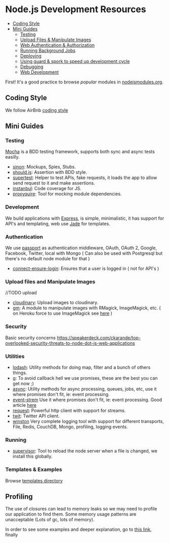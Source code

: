 # Node.js Development Resources

- [Coding Style](#coding-style)
- [Mini Guides](#mini-guides)
	- [Testing](#testing)
	- [Upload Files & Manipulate Images](#upload-files--manipulate-images)
	- [Web Authentication & Authorization](#upload-files--manipulate-images)
	- [Running Background Jobs](#running-background-jobs)
	- [Deploying](#deploying)
	- [Using guard & spork to speed up development cycle](#using-guard--spork-to-speed-up-development-cycle)
	- [Debugging](#debugging)
	- [Web Development](#web-development)
	

First! It's a good practice to browse *popular* modules in [nodejsmodules.org](https://nodejsmodules.org/).

	
## Coding Style

  We follow AirBnb [coding style](https://github.com/airbnb/javascript)
  
## Mini Guides  

### Testing

[Mocha](http://visionmedia.github.io/mocha/) is a BDD testing framework, supports both sync and async tests easilly.

* [sinon](sinonjs.org): Mockups, Spies, Stubs.
* [should.js](https://github.com/visionmedia/should.js/): Assertion with BDD style.
* [supertest](https://github.com/visionmedia/supertest): Helper to test APIs, fake requests, it loads the app to allow send request to it and make assertions.
* [instanbul](https://github.com/gotwarlost/istanbul): Code coverage for JS.
* [proxyquire](https://github.com/thlorenz/proxyquire): Tool for mocking module dependencies.

### Development

  We build applications with [Express](http://expressjs.com/), is simple, minimalistic, it has support for API's and templating, web use [Jade](http://jade-lang.com/) for templates.
  
### Authentication  

  We use [passport](http://passportjs.org/) as authentication middleware, OAuth, OAuth 2, Google, Facebook, Twitter, local with Mongo ( Can also be used with Postgresql but there's no default node module for that )

* [connect-ensure-login](https://github.com/jaredhanson/connect-ensure-login): Ensures that a user is logged in ( not for API's )

### Upload files and Manipulate Images

//TODO upload

* [cloudinary](https://github.com/cloudinary/cloudinary_npm): Upload images to cloudinary.
* [gm](http://aheckmann.github.io/gm/): A module to manipulate images with RMagick, ImageMagick, etc. ( on Heroku force to use ImageMagick see [here](http://stackoverflow.com/questions/16476666/image-resize-library-for-node-js-site-on-heroku-hosting) )


### Security

  Basic security concerns https://speakerdeck.com/ckarande/top-overlooked-security-threats-to-node-dot-js-web-applications
  
### Utilities

* [lodash](http://lodash.com/): Utility methods for doing map, filter and a bunch of others things.
* [q](https://github.com/kriskowal/q): To avoid callback hell we use promises, these are the best you can get now ;)
* [async](https://github.com/caolan/async): Utility methods for async processing, queues, jobs, etc, use it where promises don't fit, ie: event processing.
* [event-strem](https://github.com/dominictarr/event-stream) Use it where promises don't fit, ie: event processing. Good article [here](https://github.com/dominictarr/event-stream)
* [request](https://github.com/mikeal/request): Powerful http client with support for streams.
* [twit](https://github.com/ttezel/twit): Twitter API client.  
* [winston](https://github.com/flatiron/winston) Very complete logging tool with support for different transports, File, Redis, CouchDB, Mongo, profiling, logging events.


### Running

* [supervisor](https://github.com/isaacs/node-supervisor): Tool to reload the node server when a file is changed, we install this globally.

### Templates & Examples

Browse [templates directory](../templates/node.js/)


## Profiling

The use of closures can lead to memory leaks so we may need to profile our application to find them.
Some memory usage patterns are unacceptable (Lots of gc, lots of memory).

In order to see some examples and deeper explanation, go to [this link](http://stackoverflow.com/questions/5326300/garbage-collection-with-node-js), finally
